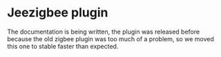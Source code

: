 # Jeezigbee plugin


The documentation is being written, the plugin was released before because the old zigbee plugin was too much of a problem, so we moved this one to stable faster than expected.
